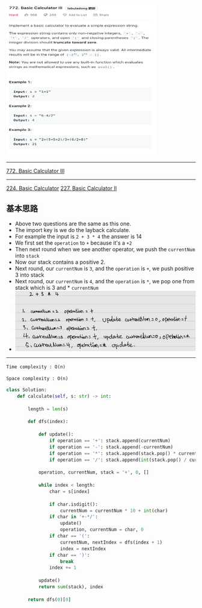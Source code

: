 <img src="2022-11-13-20-44-24.png" width="400" height="400"/>

___
[772. Basic Calculator III](https://leetcode.com/problems/basic-calculator-iii/)
___

[224. Basic Calculator](https://leetcode.com/problems/basic-calculator/)
[227. Basic Calculator II](https://leetcode.com/problems/basic-calculator-ii/)

## 基本思路
* Above two questions are the same as this one.
* The import key is we do the layback calculate.
* For example the input is `2 + 3 * 4` the answer is 14
* We first set the `operation` to `+` because it's a `+2`
* Then next round when we see another operator, we push the `currentNum` into `stack`
* Now our stack contains a positive 2.
* Next round, our `currentNum` is `3`, and the `operation` is `+`, we push positive 3 into stack
* Next round, our `currentNum` is `4`, and the `operation` is `*`, we pop one from stack which is 3 and * `currentNum`
* ![](2022-11-13-20-54-10.png)


___

`Time complexity : O(n)`

`Space complexity : O(n)`
```python
class Solution:
    def calculate(self, s: str) -> int:
        
        length = len(s)
        
        def dfs(index):
            
            def update():
                if operation == '+': stack.append(currentNum)
                if operation == '-': stack.append(-currentNum)
                if operation == '*': stack.append(stack.pop() * currentNum)
                if operation == '/': stack.append(int(stack.pop() / currentNum))
            
            operation, currentNum, stack = '+', 0, []
            
            while index < length:
                char = s[index]
                
                if char.isdigit():
                    currentNum = currentNum * 10 + int(char)
                if char in '+-*/':
                    update()
                    operation, currentNum = char, 0
                if char == '(':
                    currentNum, nextIndex = dfs(index + 1)
                    index = nextIndex
                if char == ')':
                    break
                index += 1
            
            update()
            return sum(stack), index
    
        return dfs(0)[0]
```